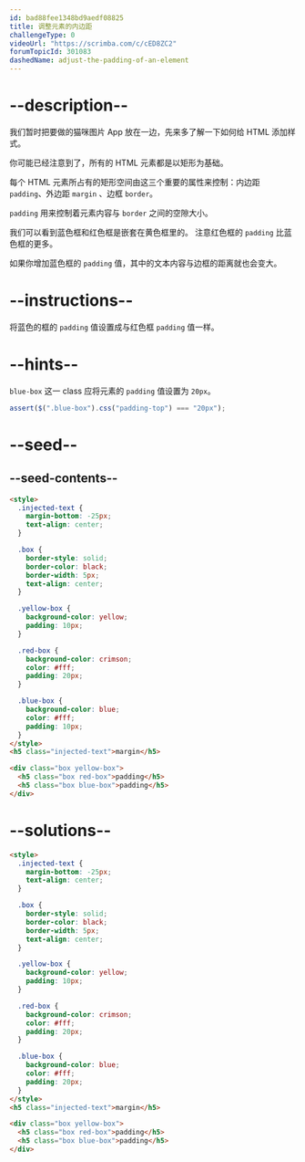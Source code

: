 ```yaml
---
id: bad88fee1348bd9aedf08825
title: 调整元素的内边距
challengeType: 0
videoUrl: "https://scrimba.com/c/cED8ZC2"
forumTopicId: 301083
dashedName: adjust-the-padding-of-an-element
---
```


# --description--

我们暂时把要做的猫咪图片 App 放在一边，先来多了解一下如何给 HTML 添加样式。

你可能已经注意到了，所有的 HTML 元素都是以矩形为基础。

每个 HTML 元素所占有的矩形空间由这三个重要的属性来控制：内边距 `padding`、外边距 `margin` 、边框 `border`。

`padding` 用来控制着元素内容与 `border` 之间的空隙大小。

我们可以看到蓝色框和红色框是嵌套在黄色框里的。 注意红色框的 `padding` 比蓝色框的更多。

如果你增加蓝色框的 `padding` 值，其中的文本内容与边框的距离就也会变大。

# --instructions--

将蓝色的框的 `padding` 值设置成与红色框 `padding` 值一样。

# --hints--

`blue-box` 这一 class 应将元素的 `padding` 值设置为 `20px`。

```js
assert($(".blue-box").css("padding-top") === "20px");
```

# --seed--

## --seed-contents--

```html
<style>
  .injected-text {
    margin-bottom: -25px;
    text-align: center;
  }

  .box {
    border-style: solid;
    border-color: black;
    border-width: 5px;
    text-align: center;
  }

  .yellow-box {
    background-color: yellow;
    padding: 10px;
  }

  .red-box {
    background-color: crimson;
    color: #fff;
    padding: 20px;
  }

  .blue-box {
    background-color: blue;
    color: #fff;
    padding: 10px;
  }
</style>
<h5 class="injected-text">margin</h5>

<div class="box yellow-box">
  <h5 class="box red-box">padding</h5>
  <h5 class="box blue-box">padding</h5>
</div>
```

# --solutions--

```html
<style>
  .injected-text {
    margin-bottom: -25px;
    text-align: center;
  }

  .box {
    border-style: solid;
    border-color: black;
    border-width: 5px;
    text-align: center;
  }

  .yellow-box {
    background-color: yellow;
    padding: 10px;
  }

  .red-box {
    background-color: crimson;
    color: #fff;
    padding: 20px;
  }

  .blue-box {
    background-color: blue;
    color: #fff;
    padding: 20px;
  }
</style>
<h5 class="injected-text">margin</h5>

<div class="box yellow-box">
  <h5 class="box red-box">padding</h5>
  <h5 class="box blue-box">padding</h5>
</div>
```

